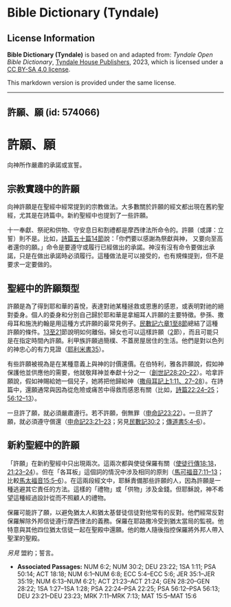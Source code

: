 # Bible Dictionary (Tyndale)

## License Information

**Bible Dictionary (Tyndale)** is based on and adapted from: _Tyndale Open Bible Dictionary_, [Tyndale House Publishers](https://tyndaleopenresources.com/), 2023, which is licensed under a [CC BY-SA 4.0 license](https://creativecommons.org/licenses/by-sa/4.0/legalcode.en).

This markdown version is provided under the same license.



--------------------------------

## 許願、願 (id: 574066)

許願、願
====

向神所作嚴肅的承諾或宣誓。

宗教實踐中的許願
--------

向神許願是在聖經中經常提到的宗教做法。大多數關於許願的經文都出現在舊約聖經，尤其是在詩篇中。新約聖經中也提到了一些許願。

十一奉獻、祭祀和供物、守安息日和割禮都是摩西律法所命令的。許願（或譯：立誓）則不是。比如，[詩篇五十篇14節](https://ref.ly/Ps50:14)說：「你們要以感謝為祭獻與神， 又要向至高者還你的願。」命令是要遵守或履行已經做出的承諾。神沒有沒有命令要做出承諾，只是在做出承諾時必須履行。這種做法是可以接受的，也有規條提到，但不是要求一定要做的。

聖經中的許願類型
--------

許願是為了得到耶和華的喜悅，表達對祂某種拯救或恩惠的感恩，或表明對祂的絕對委身。個人的委身和分別自己歸於耶和華是拿細耳人許願的主要特徵。參孫、撒母耳和施洗約翰是用這種方式許願的最常見例子。[民數記六章1至8節](https://ref.ly/Num6:1-Num6:8)總結了這種許願的條件。[13至21](https://ref.ly/Num6:13-Num6:21)節說明如何離俗。婦女也可以這樣許願（[2](https://ref.ly/Num6:2)節），而且可能只是在指定時間內許願。利甲族許願過簡樸、不蓋房屋居住的生活。他們是對以色列的神忠心的有力見證（[耶利米書35](https://ref.ly/Jer35:1-Jer35:19)）。

有些許願被視為是在某種意義上與神的討價還價。在伯特利，雅各許願說，假如神保護他並供應他的需要，他就敬拜神並奉獻十分之一（[創世記28:20](https://ref.ly/Gen28:20-Gen28:22)[–](https://ref.ly/Num6:13-Num6:21)[22](https://ref.ly/Gen28:20-Gen28:22)）。哈拿許願說，假如神賜給她一個兒子，她將把他歸給神（[撒母耳記上1:11、27](https://ref.ly/1Sam1:11,1Sam1:27-1Sam1:28)[–](https://ref.ly/Num6:13-Num6:21)[28](https://ref.ly/1Sam1:11,1Sam1:27-1Sam1:28)）。在詩篇中，還願通常與因為從危險或痛苦中得救而感恩有關（比如，[詩篇22:24](https://ref.ly/Ps22:24-Ps22:25)[–](https://ref.ly/Num6:13-Num6:21)[25](https://ref.ly/Ps22:24-Ps22:25)；[56:12](https://ref.ly/Ps56:12-Ps56:13)[–](https://ref.ly/Num6:13-Num6:21)[13](https://ref.ly/Ps56:12-Ps56:13)）。

一旦許了願，就必須嚴肅遵行。若不許願，倒無罪（[申命記23:22](https://ref.ly/Deut23:22)）。一旦許了願，就必須遵守償還（[申命記23:21](https://ref.ly/Deut23:21-Deut23:23)[–](https://ref.ly/Num6:13-Num6:21)[23](https://ref.ly/Deut23:21-Deut23:23)；另見[民數記30:2](https://ref.ly/Num30:2)；[傳道書5:4](https://ref.ly/Eccl5:4-Eccl5:6)[–](https://ref.ly/Num6:13-Num6:21)[6](https://ref.ly/Eccl5:4-Eccl5:6)）。

新約聖經中的許願
--------

「許願」在新約聖經中只出現兩次。這兩次都與使徒保羅有關（[使徒行傳18:18](https://ref.ly/Acts18:18)，[21:23](https://ref.ly/Acts21:23-Acts21:24)[–](https://ref.ly/Num6:13-Num6:21)[24](https://ref.ly/Acts21:23-Acts21:24)）。但在「各耳板」這個詞的情況中涉及相同的原則（[馬可福音7:11](https://ref.ly/Mark7:11-Mark7:13)[–](https://ref.ly/Num6:13-Num6:21)[13](https://ref.ly/Mark7:11-Mark7:13)；比較[馬太福音15:5](https://ref.ly/Matt15:5-Matt15:6)[–](https://ref.ly/Num6:13-Num6:21)[6](https://ref.ly/Matt15:5-Matt15:6)）。在這兩段經文中，耶穌責備那些許願的人，因為許願是一種逃避其它責任的方法。這樣的「禮物」或「供物」涉及金錢。但耶穌說，神不希望這種經過設計從而不照顧人的禮物。

保羅可能許了願，以避免猶太人和猶太基督徒信徒對他常有的反對。他們經常反對保羅解除外邦信徒遵行摩西律法的義務。保羅在耶路撒冷受到猶太當局的監視。他特意與其他四位猶太信徒一起在聖殿中還願。他的敵人隨後指控保羅將外邦人帶入聖潔的聖殿。

*另見* 盟約；誓言。

* **Associated Passages:** NUM 6:2; NUM 30:2; DEU 23:22; 1SA 1:11; PSA 50:14; ACT 18:18; NUM 6:1–NUM 6:8; ECC 5:4–ECC 5:6; JER 35:1–JER 35:19; NUM 6:13–NUM 6:21; ACT 21:23–ACT 21:24; GEN 28:20–GEN 28:22; 1SA 1:27–1SA 1:28; PSA 22:24–PSA 22:25; PSA 56:12–PSA 56:13; DEU 23:21–DEU 23:23; MRK 7:11–MRK 7:13; MAT 15:5–MAT 15:6


